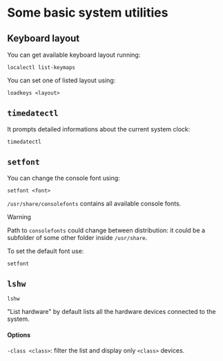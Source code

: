 # Some basic system utilities

## Keyboard layout

You can get available keyboard layout running:

```shell
localectl list-keymaps
```

You can set one of listed layout using:

```shell
loadkeys <layout>
```

## `timedatectl`

It prompts detailed informations about the current system clock:

```shell
timedatectl
```

## `setfont`

You can change the console font using:

```shell
setfont <font>
```

`/usr/share/consolefonts` contains all available console fonts. 

> [!WARNING]
> 
> Path to `consolefonts` could change between distribution: it could be a subfolder of some other folder inside `/usr/share`. 

To set the default font use:

```shell
setfont
```

## `lshw`

```shell
lshw
```

"List hardware" by default lists all the hardware devices connected to the system.

#### Options <!-- omit from toc -->

`-class <class>`: filter the list and display only `<class>` devices.
